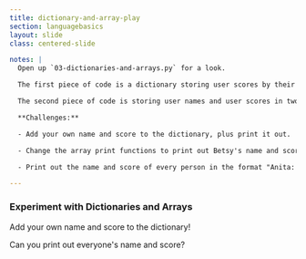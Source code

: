 ```yaml
---
title: dictionary-and-array-play
section: languagebasics
layout: slide
class: centered-slide

notes: |
  Open up `03-dictionaries-and-arrays.py` for a look.

  The first piece of code is a dictionary storing user scores by their name.

  The second piece of code is storing user names and user scores in two individual arrays.

  **Challenges:**

  - Add your own name and score to the dictionary, plus print it out.

  - Change the array print functions to print out Betsy's name and score.

  - Print out the name and score of every person in the format "Anita: 100" using three print functions.

---
```


### Experiment with Dictionaries and Arrays

Add your own name and score to the dictionary!

Can you print out everyone's name and score?